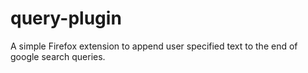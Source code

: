 # query-plugin
A simple Firefox extension to append user specified text to the end of google search queries.
